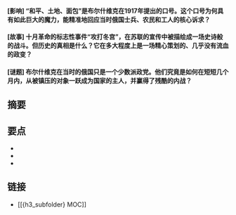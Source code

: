 #### [影响] “和平、土地、面包”是布尔什维克在1917年提出的口号。这个口号为何具有如此巨大的魔力，能精准地回应当时俄国士兵、农民和工人的核心诉求？


#### [故事] 十月革命的标志性事件“攻打冬宫”，在苏联的宣传中被描绘成一场史诗般的战斗。但历史的真相是什么？它在多大程度上是一场精心策划的、几乎没有流血的政变？


#### [谜题] 布尔什维克在当时的俄国只是一个少数派政党。他们究竟是如何在短短几个月内，从被镇压的对象一跃成为国家的主人，并赢得了残酷的内战？


## 摘要


## 要点

- 
- 
- 

## 链接

- [[{h3_subfolder} MOC]]
